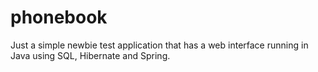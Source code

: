# phonebook
Just a simple newbie test application that has a web interface running in Java using SQL, Hibernate and Spring.
